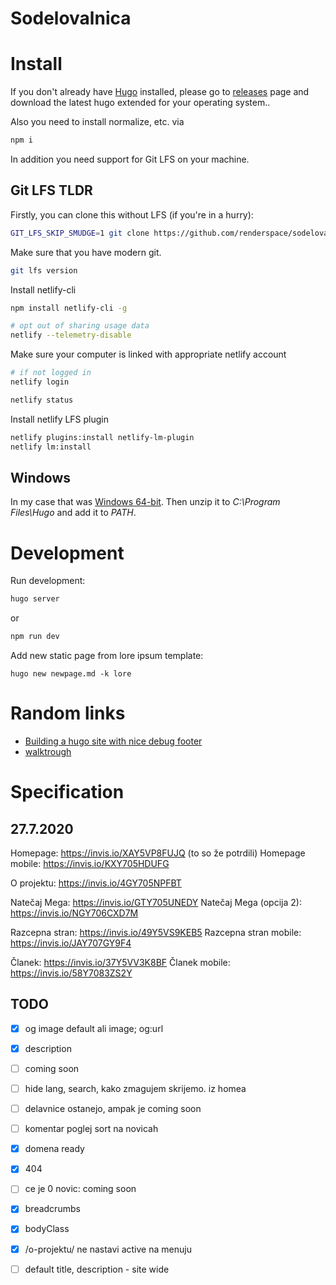 # Sodelovalnica

# Install

If you don't already have [Hugo](https://gohugo.io) installed, please go to [releases](https://github.com/gohugoio/hugo/releases) page and download the latest hugo extended for your operating system..

Also you need to install normalize, etc. via
``` bash
npm i
```

In addition you need support for Git LFS on your machine.

## Git LFS TLDR

Firstly, you can clone this without LFS (if you're in a hurry):

```bash
GIT_LFS_SKIP_SMUDGE=1 git clone https://github.com/renderspace/sodelovalnica.git
```

Make sure that you have modern git.

``` bash
git lfs version
```

Install netlify-cli
``` bash
npm install netlify-cli -g

# opt out of sharing usage data
netlify --telemetry-disable

```

Make sure your computer is linked with appropriate netlify account
```bash
# if not logged in
netlify login

netlify status
```

Install netlify LFS plugin

```bash
netlify plugins:install netlify-lm-plugin
netlify lm:install
```

## Windows

In my case that was [Windows 64-bit](https://github.com/gohugoio/hugo/releases/download/v0.74.3/hugo_extended_0.74.3_Windows-64bit.zip). Then unzip it to *C:\Program Files\Hugo* and add it to *PATH*.

# Development

Run development:

``` bash
hugo server
```
or
``` bash
npm run dev
```

Add new static page from lore ipsum template:

```
hugo new newpage.md -k lore
```

# Random links

- [Building a hugo site with nice debug footer](https://willschenk.com/articles/2018/building-a-hugo-site/)
- [walktrough](https://zwbetz.com/make-a-hugo-blog-from-scratch/)

# Specification

## 27.7.2020

Homepage: https://invis.io/XAY5VP8FUJQ (to so že potrdili)
Homepage mobile: https://invis.io/KXY705HDUFG

O projektu: https://invis.io/4GY705NPFBT

Natečaj Mega: https://invis.io/GTY705UNEDY
Natečaj Mega (opcija 2): https://invis.io/NGY706CXD7M

Razcepna stran: https://invis.io/49Y5VS9KEB5
Razcepna stran mobile: https://invis.io/JAY707GY9F4

Članek: https://invis.io/37Y5VV3K8BF
Članek mobile: https://invis.io/58Y7083ZS2Y

## TODO

- [x] og image default ali image; og:url
- [x] description
- [ ] coming soon
- [ ] hide lang, search, kako zmagujem skrijemo. iz homea
- [ ] delavnice ostanejo, ampak je coming soon
- [ ] komentar poglej sort na novicah
- [x] domena ready
- [x] 404
- [ ] ce je 0 novic: coming soon
- [x] breadcrumbs
- [x] bodyClass
- [x] /o-projektu/ ne nastavi active na menuju
- [ ] default title, description - site wide

